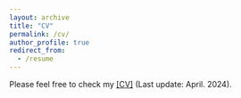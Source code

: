 ```yaml
---
layout: archive
title: "CV"
permalink: /cv/
author_profile: true
redirect_from:
  - /resume
---
```


Please feel free to check my [[CV]](/files/Jingkun_Yue_Chinese_CV_April2024.pdf)   (Last update: April. 2024).


<script type="text/javascript" id="clustrmaps" src="//clustrmaps.com/map_v2.js?d=5nQDltFGJyoiO3wciydO7S8NLGBAFEfmqpzT8lAY4oY&cl=ffffff&w=a"></script>

<script type="text/javascript" id="clstr_globe" src="//clustrmaps.com/globe.js?d=5nQDltFGJyoiO3wciydO7S8NLGBAFEfmqpzT8lAY4oY"></script>
